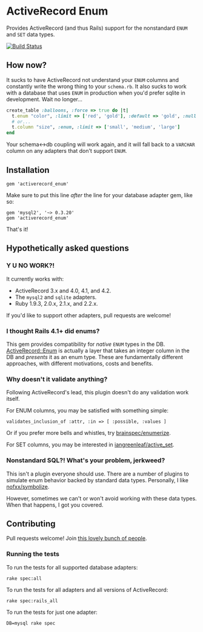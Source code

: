 # ActiveRecord Enum #

Provides ActiveRecord (and thus Rails) support for the nonstandard `ENUM` and `SET` data types.

[![Build Status](https://travis-ci.org/iangreenleaf/activerecord_enum.png?branch=master)](http://travis-ci.org/iangreenleaf/activerecord_enum)

## How now? ##

It sucks to have ActiveRecord not understand your `ENUM` columns and constantly write the wrong thing to your `schema.rb`.
It also sucks to work with a database that uses `ENUM` in production when you'd prefer sqlite in development.
Wait no longer...

```ruby
create_table :balloons, :force => true do |t|
  t.enum "color", :limit => ['red', 'gold'], :default => 'gold', :null => false
  # or...
  t.column "size", :enum, :limit => ['small', 'medium', 'large']
end
```

Your schema<->db coupling will work again, and it will fall back to a `VARCHAR` column on any adapters that don't support `ENUM`.

## Installation ##

```
gem 'activerecord_enum'
```

Make sure to put this line *after* the line for your database adapter gem, like so:

```
gem 'mysql2', '~> 0.3.20'
gem 'activerecord_enum'
```

That's it!

## Hypothetically asked questions ##

### Y U NO WORK?! ###

It currently works with:

 * ActiveRecord 3.x and 4.0, 4.1, and 4.2.
 * The `mysql2` and `sqlite` adapters.
 * Ruby 1.9.3, 2.0.x, 2.1.x, and 2.2.x.

If you'd like to support other adapters, pull requests are welcome!

### I thought Rails 4.1+ did enums? ###

This gem provides compatibility for *native* `ENUM` types in the DB.
[ActiveRecord::Enum](http://api.rubyonrails.org/classes/ActiveRecord/Enum.html) is actually a layer that takes an integer column in the DB and *presents* it as an enum type.
These are fundamentally different approaches, with different motivations, costs and benefits.

### Why doesn't it validate anything? ###

Following ActiveRecord's lead, this plugin doesn't do any validation work itself.

For ENUM columns, you may be satisfied with something simple:

    validates_inclusion_of :attr, :in => [ :possible, :values ]

Or if you prefer more bells and whistles, try [brainspec/enumerize](https://github.com/brainspec/enumerize).

For SET columns, you may be interested in [iangreenleaf/active_set](https://github.com/iangreenleaf/active_set).

### Nonstandard SQL?! What's your problem, jerkweed? ###

This isn't a plugin everyone should use. There are a number of plugins to simulate enum behavior backed by standard data types. Personally, I like [nofxx/symbolize](https://github.com/nofxx/symbolize).

However, sometimes we can't or won't avoid working with these data types. When that happens, I got you covered.

## Contributing ##

Pull requests welcome! Join
[this lovely bunch of people](https://github.com/iangreenleaf/activerecord_enum/graphs/contributors).


### Running the tests ###

To run the tests for all supported database adapters:

    rake spec:all

To run the tests for all adapters and all versions of ActiveRecord:

    rake spec:rails_all

To run the tests for just one adapter:

    DB=mysql rake spec

